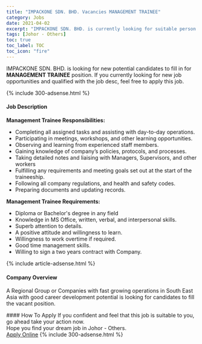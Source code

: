 ```yaml
---
title: "IMPACKONE SDN. BHD. Vacancies MANAGEMENT TRAINEE" 
category: Jobs 
date: 2021-04-02 
excerpt: "IMPACKONE SDN. BHD. is currently looking for suitable person to fill in the MANAGEMENT TRAINEE which based in Johor - Others" 
tags: [Johor - Others] 
toc: true 
toc_label: TOC 
toc_icon: "fire" 
--- 
```


<p>IMPACKONE SDN. BHD. is looking for new potential candidates to fill in for <b>MANAGEMENT TRAINEE</b> position. If you currently looking for new job opportunities and qualified with the job desc, feel free to apply this job.
</p>{% include 300-adsense.html %} 
<div><div><h4>Job Description</h4></div><div><div><span><div><p><strong>Management Trainee Responsibilities:</strong></p><ul><li>Completing all assigned tasks and assisting with day-to-day operations.</li><li>Participating in meetings, workshops, and other learning opportunities.</li><li>Observing and learning from experienced staff members.</li><li>Gaining knowledge of company&#8217;s policies, protocols, and processes.</li><li>Taking detailed notes and liaising with Managers, Supervisors, and other workers</li><li>Fulfilling any requirements and meeting goals set out at the start of the traineeship.</li><li>Following all company regulations, and health and safety codes.</li><li>Preparing documents and updating records.</li></ul><p><strong>Management Trainee Requirements:</strong></p><ul><li>Diploma or Bachelor's degree in any field</li><li>Knowledge in MS Office, written, verbal, and interpersonal skills.</li><li>Superb attention to details.</li><li>A positive attitude and willingness to learn.</li><li>Willingness to work overtime if required.</li><li>Good time management skills.</li><li>Willing to sign a two years contract with Company.</li></ul></div></span></div></div></div> 
{% include article-adsense.html %} 
<div><div><h4>Company Overview</h4></div><div><div><span><div><p>A Regional Group or Companies with fast growing operations in South East Asia with good career development potential is looking for candidates to fill the vacant position.</p></div></span></div></div></div> 
#### How To Apply 
If you confident and feel that this job is suitable to you, go ahead take your action now. <br/> 
Hope you find your dream job in Johor - Others. <br/> 
<a href="https://www.jobstreet.com.my/en/job/management-trainee-4524055?jobId=jobstreet-my-job-4524055&" class="btn btn--info" target="_blank" rel="nofollow noopenner">Apply Online</a> 
{% include 300-adsense.html %} 